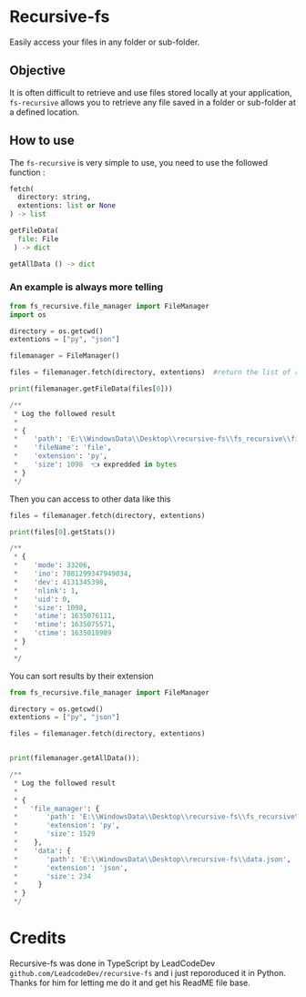 # Recursive-fs

Easily access your files in any folder or sub-folder.

## Objective

It is often difficult to retrieve and use files stored locally at your application, `fs-recursive` allows you to retrieve any file saved in a folder or sub-folder at a defined location.

## How to use

The `fs-recursive` is very simple to use, you need to use the followed function :

```py
fetch(
  directory: string,
  extentions: list or None
) -> list

getFileData(
  file: File
 ) -> dict

getAllData () -> dict
```

### An example is always more telling

```py
from fs_recursive.file_manager import FileManager
import os

directory = os.getcwd()
extentions = ["py", "json"]

filemanager = FileManager()

files = filemanager.fetch(directory, extentions)  #return the list of retrived files Objects (fs_recursive.File) 

print(filemanager.getFileData(files[0]))

/**
 * Log the followed result
 *
 * {
 *    'path': 'E:\\WindowsData\\Desktop\\recursive-fs\\fs_recursive\\file.py',
 *    'fileName': 'file',
 *    'extension': 'py',
 *    'size': 1098  👈 expredded in bytes
 * }
 */
```

Then you can access to other data like this

```py
files = filemanager.fetch(directory, extentions)

print(files[0].getStats())

/**
 * {
 *    'mode': 33206,
 *    'ino': 7881299347949034,
 *    'dev': 4131345398,
 *    'nlink': 1,
 *    'uid': 0,
 *    'size': 1098,
 *    'atime': 1635076111,
 *    'mtime': 1635075571,
 *    'ctime': 1635018989
 * }
 *
 */
```

You can sort results by their extension

```py
from fs_recursive.file_manager import FileManager

directory = os.getcwd()
extentions = ["py", "json"]

files = filemanager.fetch(directory, extentions)


print(filemanager.getAllData());

/**
 * Log the followed result
 *
 * {
 *   'file_manager': {
 *       'path': 'E:\\WindowsData\\Desktop\\recursive-fs\\fs_recursive\\file_manager.py',
 *       'extension': 'py',
 *       'size': 1529
 *    },
 *    'data': {
 *       'path': 'E:\\WindowsData\\Desktop\\recursive-fs\\data.json',
 *       'extension': 'json',
 *       'size': 234
 *     }
 * }
 */
```

# Credits

Recursive-fs was done in TypeScript by LeadCodeDev `github.com/LeadcodeDev/recursive-fs` and i just reporoduced it in Python. Thanks for him for letting me do it and get his ReadME file base.
